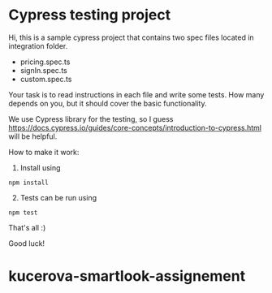 # Cypress testing project

Hi,
this is a sample cypress project that contains two spec files located in integration folder.

- pricing.spec.ts
- signIn.spec.ts
- custom.spec.ts

Your task is to read instructions in each file and write some tests.
How many depends on you, but it should cover the basic functionality.

We use Cypress library for the testing, so I guess https://docs.cypress.io/guides/core-concepts/introduction-to-cypress.html will be helpful.

How to make it work:

1. Install using

```
npm install
```

2. Tests can be run using

```
npm test
```

That's all :)

Good luck!
# kucerova-smartlook-assignement
